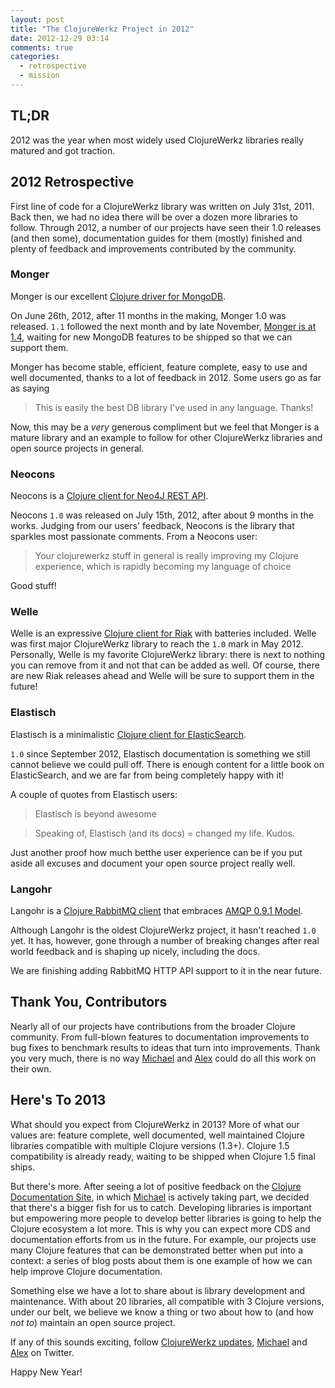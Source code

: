 ```yaml
---
layout: post
title: "The ClojureWerkz Project in 2012"
date: 2012-12-29 03:14
comments: true
categories:
  - retrospective
  - mission
---
```


## TL;DR

2012 was the year when most widely used ClojureWerkz libraries really matured and got traction.


## 2012 Retrospective

First line of code for a ClojureWerkz library was written on July 31st, 2011. Back then, we had no idea there will be
over a dozen more libraries to follow. Through 2012, a number of our projects have seen their 1.0 releases (and then some),
documentation guides for them (mostly) finished and plenty of feedback and improvements contributed by the community.

### Monger

Monger is our excellent [Clojure driver for MongoDB](http://clojuremongodb.info).

On June 26th, 2012, after 11 months in the making, Monger 1.0 was released. `1.1` followed the next month
and by late November, [Monger is at 1.4](http://blog.clojurewerkz.org/blog/2012/11/27/monger-1-dot-4-0-is-released/),
waiting for new MongoDB features to be shipped so that we can support them.

Monger has become stable, efficient, feature complete, easy to use and well documented, thanks to a lot of feedback
in 2012. Some users go as far as saying

> This is easily the best DB library I've used in any language. Thanks!

Now, this may be a *very* generous compliment but we feel that Monger is a mature library and an example to
follow for other ClojureWerkz libraries and open source projects in general.


### Neocons

Neocons is a [Clojure client for Neo4J REST API](http://clojureneo4j.info).

Neocons `1.0` was released on July 15th, 2012, after about 9 months in the works. Judging from our users'
feedback, Neocons is the library that sparkles most passionate comments. From a Neocons user:

> Your clojurewerkz stuff in general is really improving my Clojure experience, which is rapidly becoming my language of choice

Good stuff!


### Welle

Welle is an expressive [Clojure client for Riak](http://clojurewelle.info) with batteries included. Welle was first major
ClojureWerkz library to reach the `1.0` mark in May 2012. Personally, Welle is my favorite ClojureWerkz library:
there is next to nothing you can remove from it and not that can be added as well. Of course, there are new
Riak releases ahead and Welle will be sure to support them in the future!


### Elastisch

Elastisch is a minimalistic [Clojure client for ElasticSearch](http://clojureelasticsearch.info).

`1.0` since September 2012, Elastisch documentation is something we still cannot believe we could pull off. There is enough
content for a little book on ElasticSearch, and we are far from being completely happy with it!

A couple of quotes from Elastisch users:

> Elastisch is beyond awesome

> Speaking of, Elastisch (and its docs) = changed my life. Kudos.

Just another proof how much betthe user experience can be if you put aside all excuses and document your open source
project really well.


### Langohr

Langohr is a [Clojure RabbitMQ client](http://clojurerabbitmq.info) that embraces [AMQP 0.9.1 Model](http://www.rabbitmq.com/tutorials/amqp-concepts.html).

Although Langohr is the oldest ClojureWerkz project, it hasn't reached `1.0` yet. It has, however, gone through a number of breaking
changes after real world feedback and is shaping up nicely, including the docs.

We are finishing adding RabbitMQ HTTP API support to it in the near future.


## Thank You, Contributors

Nearly all of our projects have contributions from the broader Clojure community. From full-blown features to documentation improvements
to bug fixes to benchmark results to ideas that turn into improvements. Thank you very much, there is no way
[Michael](http://twitter.com/michaelklishin) and [Alex](http://twitter.com/ifesdjeen) could do all this work on their own.


## Here's To 2013

What should you expect from ClojureWerkz in 2013? More of what our values are: feature complete, well documented,
well maintained Clojure libraries compatible with multiple Clojure versions (1.3+). Clojure 1.5 compatibility is already
ready, waiting to be shipped when Clojure 1.5 final ships.

But there's more. After seeing a lot of positive feedback on the [Clojure Documentation Site](http://clojure-doc.org), in which
[Michael](http://twitter.com/michaelklishin) is actively taking part, we decided that there's a bigger fish for us to catch.
Developing libraries is important but empowering more people to develop better libraries is going to help the Clojure ecosystem
a lot more. This is why you can expect more CDS and documentation efforts from us in the future. For example, our projects
use many Clojure features that can be demonstrated better when put into a context: a series of blog posts about them
is one example of how we can help improve Clojure documentation.

Something else we have a lot to share about is library development and maintenance. With about 20 libraries, all compatible with 3
Clojure versions, under our belt, we believe we know a thing or two about how to (and how *not to*) maintain
an open source project.

If any of this sounds exciting, follow [ClojureWerkz updates](http://twitter.com/clojurewerkz), [Michael](http://twitter.com/michaelklishin) and [Alex](http://twitter.com/ifesdjeen)
on Twitter.

Happy New Year!
